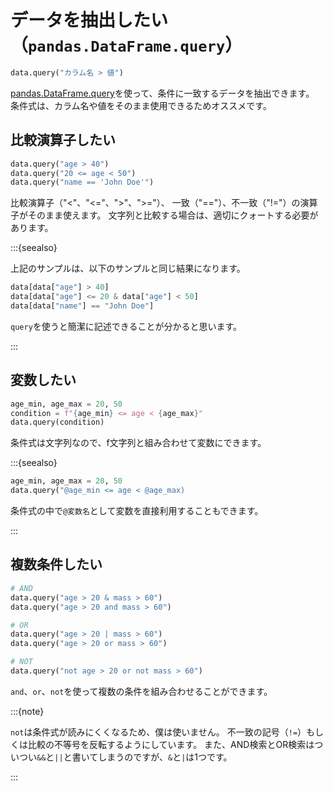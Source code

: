 # データを抽出したい（``pandas.DataFrame.query``）

```python
data.query("カラム名 > 値")
```

[pandas.DataFrame.query](https://pandas.pydata.org/pandas-docs/stable/reference/api/pandas.DataFrame.query.html)を使って、条件に一致するデータを抽出できます。
条件式は、カラム名や値をそのまま使用できるためオススメです。

## 比較演算子したい

```python
data.query("age > 40")
data.query("20 <= age < 50")
data.query("name == 'John Doe'")
```

比較演算子（"<"、"<="、">"、">="）、
一致（"=="）、不一致（"!="）の演算子がそのまま使えます。
文字列と比較する場合は、適切にクォートする必要があります。

:::{seealso}

上記のサンプルは、以下のサンプルと同じ結果になります。

```python
data[data["age"] > 40]
data[data["age"] <= 20 & data["age"] < 50]
data[data["name"] == "John Doe"]
```

``query``を使うと簡潔に記述できることが分かると思います。

:::

## 変数したい

```python
age_min, age_max = 20, 50
condition = f"{age_min} <= age < {age_max}"
data.query(condition)
```

条件式は文字列なので、f文字列と組み合わせて変数にできます。

:::{seealso}

```python
age_min, age_max = 20, 50
data.query("@age_min <= age < @age_max)
```

条件式の中で`@変数名`として変数を直接利用することもできます。

:::

## 複数条件したい

```python
# AND
data.query("age > 20 & mass > 60")
data.query("age > 20 and mass > 60")

# OR
data.query("age > 20 | mass > 60")
data.query("age > 20 or mass > 60")

# NOT
data.query("not age > 20 or not mass > 60")
```

``and``、``or``、``not``を使って複数の条件を組み合わせることができます。

:::{note}

`not`は条件式が読みにくくなるため、僕は使いません。
不一致の記号（`!=`）もしくは比較の不等号を反転するようにしています。
また、AND検索とOR検索はついつい`&&`と`||`と書いてしまうのですが、`&`と`|`は1つです。

:::
